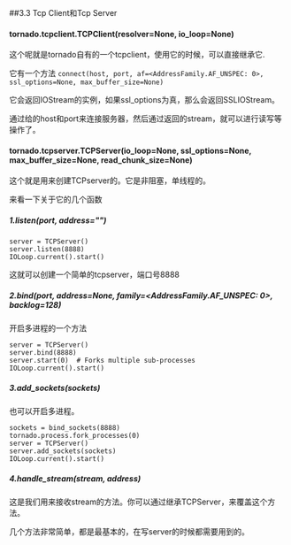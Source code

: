 ##3.3 Tcp Client和Tcp Server

####  tornado.tcpclient.TCPClient(resolver=None, io_loop=None)
这个呢就是tornado自有的一个tcpclient，使用它的时候，可以直接继承它.

它有一个方法
```connect(host, port, af=<AddressFamily.AF_UNSPEC: 0>, ssl_options=None, max_buffer_size=None)```

它会返回IOStream的实例，如果ssl_options为真，那么会返回SSLIOStream。

通过给的host和port来连接服务器，然后通过返回的stream，就可以进行读写等操作了。


#### tornado.tcpserver.TCPServer(io_loop=None, ssl_options=None, max_buffer_size=None, read_chunk_size=None)

这个就是用来创建TCPserver的。它是非阻塞，单线程的。

来看一下关于它的几个函数

##### 1.listen(port, address="")
```
server = TCPServer()
server.listen(8888)
IOLoop.current().start()
```

这就可以创建一个简单的tcpserver，端口号8888

##### 2.bind(port, address=None, family=<AddressFamily.AF_UNSPEC: 0>, backlog=128)
开启多进程的一个方法
```
server = TCPServer()
server.bind(8888)
server.start(0)  # Forks multiple sub-processes
IOLoop.current().start()
```


##### 3.add_sockets(sockets)
也可以开启多进程。
```
sockets = bind_sockets(8888)
tornado.process.fork_processes(0)
server = TCPServer()
server.add_sockets(sockets)
IOLoop.current().start()
```

##### 4.handle_stream(stream, address)
这是我们用来接收stream的方法。你可以通过继承TCPServer，来覆盖这个方法。


几个方法非常简单，都是最基本的，在写server的时候都需要用到的。